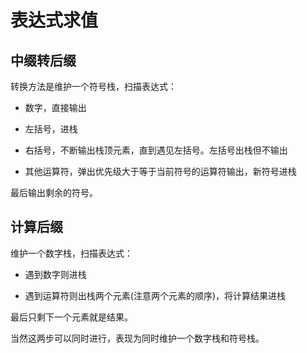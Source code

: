 # 表达式求值

## 中缀转后缀

转换方法是维护一个符号栈，扫描表达式：

- 数字，直接输出

- 左括号，进栈

- 右括号，不断输出栈顶元素，直到遇见左括号。左括号出栈但不输出

- 其他运算符，弹出优先级大于等于当前符号的运算符输出，新符号进栈

最后输出剩余的符号。

## 计算后缀

维护一个数字栈，扫描表达式：

- 遇到数字则进栈

- 遇到运算符则出栈两个元素(注意两个元素的顺序)，将计算结果进栈

最后只剩下一个元素就是结果。

当然这两步可以同时进行，表现为同时维护一个数字栈和符号栈。
